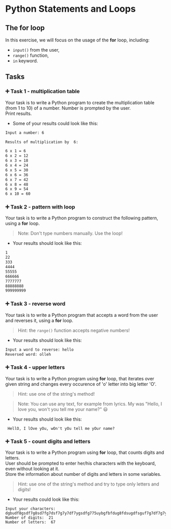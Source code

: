 # Python Statements and Loops

## The for loop

In this exercise, we will focus on the usage of the **for** loop, including:
 - `input()` from the user,
 - `range()` function, 
 - `in` keyword. 
## 

## Tasks

### 

### :heavy_plus_sign: Task 1 - multiplication table

Your task is to write a Python program to create the multiplication table (from 1 to 10) of a number.
Number is prompted by the user.  
Print results.

- Some of your results could look like this:


```bash
Input a number: 6

Results of multiplication by  6:

6 x 1 = 6
6 x 2 = 12
6 x 3 = 18
6 x 4 = 24
6 x 5 = 30
6 x 6 = 36
6 x 7 = 42
6 x 8 = 48
6 x 9 = 54
6 x 10 = 60
 ``` 

### :heavy_plus_sign: Task 2 - pattern with loop

Your task is to write a Python program to construct the following pattern, using a **for** loop.
>Note: Don't type numbers manually. Use the loop!

- Your results should look like this:


```bash
1
22
333
4444
55555
666666
7777777
88888888
999999999
 ``` 

### :heavy_plus_sign: Task 3 - reverse word

Your task is to write a Python program that accepts a word from the user and reverses it, using a **for** loop.  
>Hint: the `range()` function accepts negative numbers!

- Your results should look like this:


```bash
Input a word to reverse: hello
Reversed word: olleh
 ``` 

### :heavy_plus_sign: Task 4 - upper letters

Your task is to write a Python program using **for** loop, that iterates over given string and changes every occurence of 'o' letter into big letter 'O'.  
>Hint: use one of the string's method!  

>Note: You can use any text, for example from lyrics. My was "Hello, I love you, won't you tell me your name?" :smiley:

- Your results should look like this:


```
 HellO, I lOve yOu, wOn't yOu tell me yOur name?
 ``` 

 ### :heavy_plus_sign: Task 5 - count digits and letters

Your task is to write a Python program using **for** loop, that counts digits and letters.  
User should be prompted to enter her/his characters with the keyboard, even without looking at it.  
Store the information about number of digits and letters in some variables.

>Hint: use one of the string's method and try to type only letters and digits!  


- Your results could look like this:


```
Input your characters: dgbudf8gsdf7g8sd7fg7dsf7g7y7df7ygsdfg775uybgfbfdug8fdsugdfsguf7g7df7g7ydf7yg7rye7gy7eryg
Number of digits:  21
Number of letters:  67 
``` 

